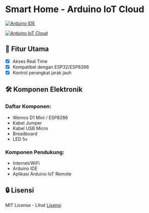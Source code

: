 
# Smart Home - Arduino IoT Cloud

[![Arduino IDE](https://img.shields.io/badge/Arduino%20IDE-v2.3.4-blue)](https://www.arduino.cc/en/software)


[![Arduino IoT Cloud](https://cloud.arduino.cc/images/logo.svg)](https://cloud.arduino.cc/)
## 🌟 Fitur Utama

- [x] Akses Real Time
- [x] Kompatibel dengan ESP32/ESP8266
- [x] Kontrol perangkat jarak jauh

## 🛠 Komponen Elektronik
### Daftar Komponen:
- Wemos D1 Mini / ESP8266
- Kabel Jumper
- Kabel USB Micro
- Breadboard
- LED 5v

### Komponen Pendukung:
- Internet/WiFi
- Arduino IDE
- Aplikasi Arduino IoT Remote

## 🔒 Lisensi
MIT License - Lihat [Lisensi](https://github.com/Raka-coder/smart_home-arduino_iot_cloud/blob/main/LICENSE)
